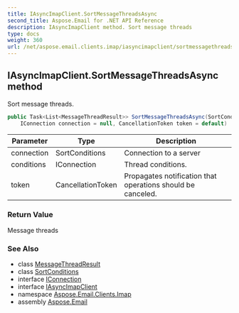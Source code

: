 ```yaml
---
title: IAsyncImapClient.SortMessageThreadsAsync
second_title: Aspose.Email for .NET API Reference
description: IAsyncImapClient method. Sort message threads
type: docs
weight: 360
url: /net/aspose.email.clients.imap/iasyncimapclient/sortmessagethreadsasync/
---
```

## IAsyncImapClient.SortMessageThreadsAsync method

Sort message threads.

```csharp
public Task<List<MessageThreadResult>> SortMessageThreadsAsync(SortConditions conditions, 
    IConnection connection = null, CancellationToken token = default)
```

| Parameter | Type | Description |
| --- | --- | --- |
| connection | SortConditions | Connection to a server |
| conditions | IConnection | Thread conditions. |
| token | CancellationToken | Propagates notification that operations should be canceled. |

### Return Value

Message threads

### See Also

* class [MessageThreadResult](../../messagethreadresult/)
* class [SortConditions](../../sortconditions/)
* interface [IConnection](../../../aspose.email.clients/iconnection/)
* interface [IAsyncImapClient](../)
* namespace [Aspose.Email.Clients.Imap](../../iasyncimapclient/)
* assembly [Aspose.Email](../../../)


